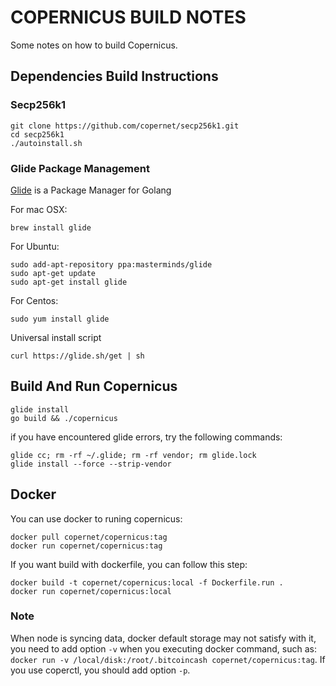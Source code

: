 # COPERNICUS BUILD NOTES 

Some notes on how to build Copernicus.

## Dependencies Build Instructions

### Secp256k1

```
git clone https://github.com/copernet/secp256k1.git
cd secp256k1
./autoinstall.sh
```

### Glide Package Management

[Glide](https://github.com/Masterminds/glide) is a Package Manager for Golang

For mac OSX:
```
brew install glide
```

For Ubuntu:
```
sudo add-apt-repository ppa:masterminds/glide
sudo apt-get update
sudo apt-get install glide
```

For Centos:
```
sudo yum install glide
```

Universal install script
```
curl https://glide.sh/get | sh
```

## Build And Run Copernicus

```
glide install
go build && ./copernicus
```

if you have encountered glide errors, try the following commands:
```
glide cc; rm -rf ~/.glide; rm -rf vendor; rm glide.lock
glide install --force --strip-vendor
```

## Docker

You can use docker to runing copernicus:

```
docker pull copernet/copernicus:tag
docker run copernet/copernicus:tag
```
If you want build with dockerfile, you can follow this step:

```
docker build -t copernet/copernicus:local -f Dockerfile.run .
docker run copernet/copernicus:local
```
### Note
When node is syncing data, docker default storage may not satisfy with it, you need to add option `-v` when you executing docker command, such as:  `docker run -v /local/disk:/root/.bitcoincash copernet/copernicus:tag`. If you use coperctl, you should add option `-p`.
